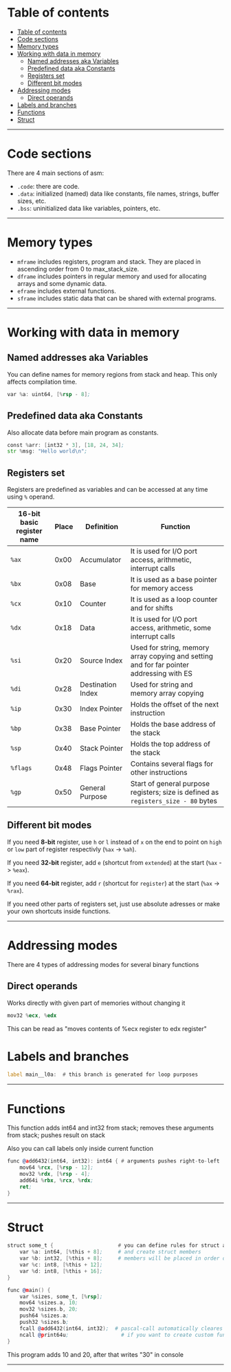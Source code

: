 # Table of contents

<!-- TOC -->
- [Table of contents](#table-of-contents)
- [Code sections](#code-sections)
- [Memory types](#memory-types)
- [Working with data in memory](#working-with-data-in-memory)
  - [Named addresses aka Variables](#named-addresses-aka-variables)
  - [Predefined data aka Constants](#predefined-data-aka-constants)
  - [Registers set](#registers-set)
  - [Different bit modes](#different-bit-modes)
- [Addressing modes](#addressing-modes)
  - [Direct operands](#direct-operands)
- [Labels and branches](#labels-and-branches)
- [Functions](#functions)
- [Struct](#struct)
<!-- TOC -->

---

# Code sections

There are 4 main sections of asm:

- `.code`: there are code.
- `.data`: initialized (named) data like constants, file names, strings, buffer sizes, etc.
- `.bss`: uninitialized data like variables, pointers, etc.

---

# Memory types

- `mframe` includes registers, program and stack. They are placed in ascending order from 0 to max_stack_size.
- `dframe` includes pointers in regular memory and used for allocating arrays and some dynamic data.
- `eframe` includes external functions.
- `sframe` includes static data that can be shared with external programs.

---

# Working with data in memory

## Named addresses aka Variables

You can define names for memory regions from stack and heap.
This only affects compilation time.

```asm
var %a: uint64, [%rsp - 8];
```

## Predefined data aka Constants

Also allocate data before main program as constants.

```asm
const %arr: [int32 * 3], [18, 24, 34];
str %msg: "Hello world\n";
```

## Registers set

Registers are predefined as variables and can be accessed at any time using `%` operand.

| 16-bit basic register name | Place | Definition        | Function                                                                                 |
| -------------------------- | ----- | ----------------- | ---------------------------------------------------------------------------------------- |
| `%ax`                      | 0x00  | Accumulator       | It is used for I/O port access, arithmetic, interrupt calls                              |
| `%bx`                      | 0x08  | Base              | It is used as a base pointer for memory access                                           |
| `%cx`                      | 0x10  | Counter           | It is used as a loop counter and for shifts                                              |
| `%dx`                      | 0x18  | Data              | It is used for I/O port access, arithmetic, some interrupt calls                         |
| `%si`                      | 0x20  | Source Index      | Used for string, memory array copying and setting and for far pointer addressing with ES |
| `%di`                      | 0x28  | Destination Index | Used for string and memory array copying                                                 |
| `%ip`                      | 0x30  | Index Pointer     | Holds the offset of the next instruction                                                 |
| `%bp`                      | 0x38  | Base Pointer      | Holds the base address of the stack                                                      |
| `%sp`                      | 0x40  | Stack Pointer     | Holds the top address of the stack                                                       |
| `%flags`                   | 0x48  | Flags Pointer     | Contains several flags for other instructions                                            |
| `%gp`                      | 0x50  | General Purpose   | Start of general purpose registers; size is defined as `registers_size - 80` bytes       |

## Different bit modes

If you need **8-bit** register, use `h` or `l` instead of `x` on the end to point on `high` or `low` part of register respectivly (`%ax` -> `%ah`).

If you need **32-bit** register, add `e` (shortcut from `extended`) at the start (`%ax` -> `%eax`).

If you need **64-bit** register, add `r` (shortcut for `register`) at the start (`%ax` -> `%rax`).

If you need other parts of registers set, just use absolute adresses or make your own shortcuts inside functions.

---

# Addressing modes

There are 4 types of addressing modes for several binary functions

## Direct operands

Works directly with given part of memories without changing it

```asm
mov32 %ecx, %edx
```

This can be read as "moves contents of %ecx register to edx register"

# Labels and branches

```asm
label main__l0a:  # this branch is generated for loop purposes
```

---

# Functions

This function adds int64 and int32 from stack; removes these arguments from stack; pushes result on stack

Also you can call labels only inside current function

```asm
func @add6432(int64, int32): int64 { # arguments pushes right-to-left
    mov64 %rcx, [%rsp - 12];
    mov32 %rdx, [%rsp - 4];
    add64i %rbx, %rcx, %rdx;
    ret;
}
```

---

# Struct

```asm
struct some_t {                     # you can define rules for struct align
    var %a: int64, [%this + 8];     # and create struct members
    var %b: int32, [%this + 8];     # members will be placed in order of defining
    var %c: int8, [%this + 12];
    var %d: int8, [%this + 16];
}

func @main() {
    var %sizes, some_t, [%rsp];
    mov64 %sizes.a, 10;
    mov32 %sizes.b, 20;
    push64 %sizes.a;
    push32 %sizes.b;
    fcall @add6432(int64, int32);  # pascal-call automatically cleares stack from arguments
    ncall @print64u; 	             # if you want to create custom functions from C++, make wraper for it
}
```

This program adds 10 and 20, after that writes "30" in console

---